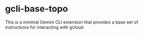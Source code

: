 # gcli-base-topo

This is a minimal Gemini CLI extension that provides a base set of instructions for interacting with gcloud.
